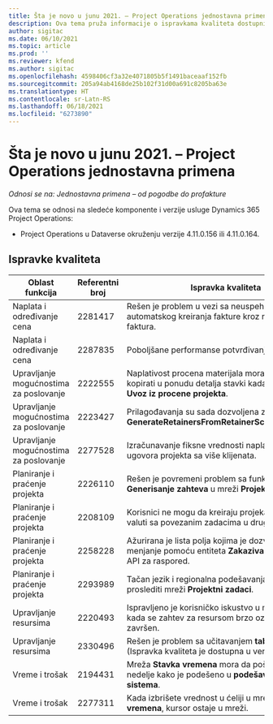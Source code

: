 ```yaml
---
title: Šta je novo u junu 2021. – Project Operations jednostavna primena
description: Ova tema pruža informacije o ispravkama kvaliteta dostupnim u izdanju usluge Project Operations jednostavna primena za jun 2021. godine.
author: sigitac
ms.date: 06/10/2021
ms.topic: article
ms.prod: ''
ms.reviewer: kfend
ms.author: sigitac
ms.openlocfilehash: 4598406cf3a32e4071805b5f1491baceaaf152fb
ms.sourcegitcommit: 205a94ab4168de25b102f31d00a691c8205ba63e
ms.translationtype: HT
ms.contentlocale: sr-Latn-RS
ms.lasthandoff: 06/18/2021
ms.locfileid: "6273890"
---
```

# <a name="whats-new-june-2021---project-operations-lite-deployment"></a>Šta je novo u junu 2021. – Project Operations jednostavna primena

_Odnosi se na: Jednostavna primena – od pogodbe do profakture_

Ova tema se odnosi na sledeće komponente i verzije usluge Dynamics 365 Project Operations:

  - Project Operations u Dataverse okruženju verzije 4.11.0.156 ili 4.11.0.164.

## <a name="quality-updates"></a>Ispravke kvaliteta

| **Oblast funkcija** | **Referentni broj** | **Ispravka kvaliteta** |
| --- | --- | --- |
| Naplata i određivanje cena | 2281417 | Rešen je problem u vezi sa neuspehom radnje automatskog kreiranja fakture kroz raspored faktura. |
| Naplata i određivanje cena | 2287835 |   Poboljšane performanse potvrđivanja fakture. |
| Upravljanje mogućnostima za poslovanje | 2222555 | Naplativost procena materijala mora se pravilno kopirati u ponudu detalja stavki kada se koristi **Uvoz iz procene projekta**. |
| Upravljanje mogućnostima za poslovanje | 2223427 | Prilagođavanja su sada dozvoljena za radnju **GenerateRetainersFromRetainerScheduleOptions**. |
| Upravljanje mogućnostima za poslovanje | 2277528 | Izračunavanje fiksne vrednosti naplate za predmete ugovora projekta sa više klijenata. |
| Planiranje i praćenje projekta | 2226110 | Rešen je povremeni problem sa funkcijom **Generisanje zahteva** u mreži **Projektni tim**. |
| Planiranje i praćenje projekta | 2208109 | Korisnici ne mogu da kreiraju projekat u jednoj valuti sa povezanim zadacima u drugoj valuti. |
| Planiranje i praćenje projekta | 2258228 | Ažurirana je lista polja kojima je dozvoljeno menjanje pomoću entiteta **Zakazivanje** koji koriste API za raspored. |
| Planiranje i praćenje projekta | 2293989 | Tačan jezik i regionalna podešavanja moraju se proslediti mreži **Projektni zadaci**.|
| Upravljanje resursima | 2220493 | Ispravljeno je korisničko iskustvo u mreži **Zadatak** kada se zahtev za resursom brzo označi kao završen. |
| Upravljanje resursima | 2330496 | Rešen je problem sa učitavanjem **tabele rasporeda**. (Ispravka kvaliteta je dostupna u verziji 4.11.0.164) |
| Vreme i trošak | 2194431 | Mreža **Stavka vremena** mora da poštuje početak nedelje kako je podešeno u **podešavanjima sistema**. |
| Vreme i trošak | 2277311 | Kada izbrišete vrednost u ćeliji u mreži **Stavka vremena**, kursor ostaje u mreži. |
